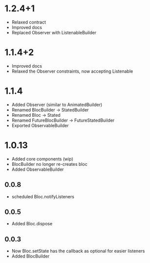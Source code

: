 # 1.2.4+1
* Relaxed contract
* Improved docs
* Replaced Observer with ListenableBuilder
# 1.1.4+2
* Improved docs
* Relaxed the Observer constraints, now accepting Listenable
# 1.1.4
* Added Observer (similar to AnimatedBuilder)
* Renamed BlocBuilder -> StatedBuilder
* Renamed Bloc -> Stated
* Renamed FutureBlocBuilder -> FutureStatedBuilder
* Exported ObservableBuilder
# 1.0.13
* Added core components (wip)
* BlocBuilder no longer re-creates bloc
* Added ObservableBuilder
## 0.0.8
* scheduled Bloc.notifyListeners
## 0.0.5
* Added Bloc.dispose  
## 0.0.3
* Now Bloc.setState has the callback as optional for easier listeners
* Added BlocBuilder